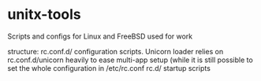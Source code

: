 unitx-tools
===========

Scripts and configs for Linux and FreeBSD used for work

structure:
	rc.conf.d/	configuration scripts. Unicorn loader relies on rc.conf.d/unicorn heavily to ease multi-app setup (while it is still possible to set the whole configuration in /etc/rc.conf
	rc.d/		startup scripts
